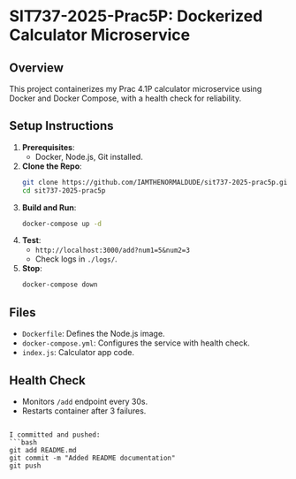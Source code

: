 # SIT737-2025-Prac5P: Dockerized Calculator Microservice

## Overview

This project containerizes my Prac 4.1P calculator microservice using Docker and Docker Compose, with a health check for reliability.

## Setup Instructions

1. **Prerequisites**:
   - Docker, Node.js, Git installed.
2. **Clone the Repo**:
   ```bash
   git clone https://github.com/IAMTHENORMALDUDE/sit737-2025-prac5p.git
   cd sit737-2025-prac5p
   ```
3. **Build and Run**:
   ```bash
   docker-compose up -d
   ```
4. **Test**:
   - `http://localhost:3000/add?num1=5&num2=3`
   - Check logs in `./logs/`.
5. **Stop**:
   ```bash
   docker-compose down
   ```

## Files

- `Dockerfile`: Defines the Node.js image.
- `docker-compose.yml`: Configures the service with health check.
- `index.js`: Calculator app code.

## Health Check

- Monitors `/add` endpoint every 30s.
- Restarts container after 3 failures.

````

I committed and pushed:
```bash
git add README.md
git commit -m "Added README documentation"
git push
````
